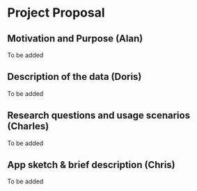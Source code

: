 # Project Proposal

## Motivation and Purpose (Alan)

To be added

## Description of the data (Doris)

To be added

## Research questions and usage scenarios (Charles)

To be added

## App sketch & brief description (Chris)

To be added